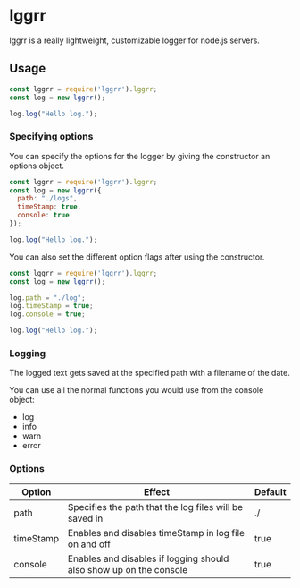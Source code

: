 # lggrr
lggrr is a really lightweight, customizable logger for node.js servers.

## Usage
```javascript
const lggrr = require('lggrr').lggrr;
const log = new lggrr();

log.log("Hello log.");
```

### Specifying options
You can specify the options for the logger by giving the constructor an options object.
```javascript
const lggrr = require('lggrr').lggrr;
const log = new lggrr({
  path: "./logs",
  timeStamp: true,
  console: true
});

log.log("Hello log.");
```

You can also set the different option flags after using the constructor.
```javascript
const lggrr = require('lggrr').lggrr;
const log = new lggrr();

log.path = "./log";
log.timeStamp = true;
log.console = true;

log.log("Hello log.");
```

### Logging
The logged text gets saved at the specified path with a filename of the date.

You can use all the normal functions you would use from the console object:
* log
* info
* warn
* error

### Options
Option | Effect | Default
-------|--------|--------
path | Specifies the path that the log files will be saved in | ./
timeStamp | Enables and disables timeStamp in log file on and off | true
console | Enables and disables if logging should also show up on the console | true
